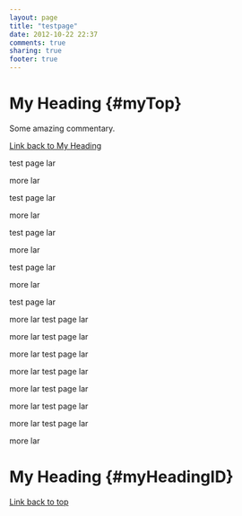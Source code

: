 ```yaml
---
layout: page
title: "testpage"
date: 2012-10-22 22:37
comments: true
sharing: true
footer: true
---
```



My Heading	{#myTop}
==========


Some amazing commentary.

[Link back to My Heading](#myHeadingID)

test page lar

more lar



test page lar

more lar


test page lar

more lar

test page lar

more lar




test page lar

more lar
test page lar

more lar
test page lar

more lar
test page lar

more lar
test page lar

more lar
test page lar

more lar
test page lar

more lar
test page lar

more lar

My Heading {#myHeadingID}
==========

[Link back to top](#myTop)

